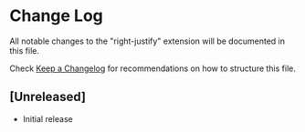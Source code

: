 # Change Log

All notable changes to the "right-justify" extension will be documented in this file.

Check [Keep a Changelog](http://keepachangelog.com/) for recommendations on how to structure this file.

## [Unreleased]

- Initial release
